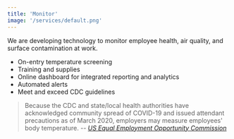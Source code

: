 ```yaml
---
title: 'Monitor'
image: '/services/default.png'
---
```


We are developing technology to monitor employee health, air quality, and surface contamination
at work.

- On-entry temperature screening
- Training and supplies
- Online dashboard for integrated reporting and analytics
- Automated alerts
- Meet and exceed CDC guidelines

> Because the CDC and state/local health authorities have acknowledged community spread of
COVID-19 and issued attendant precautions as of March 2020, employers may measure employees'
body temperature. -- [*US Equal Employment Opportunity Commission*][1]

[1]: https://web.archive.org/web/20200512235551/https://www.eeoc.gov/laws/guidance/pandemic-preparedness-workplace-and-americans-disabilities-act
